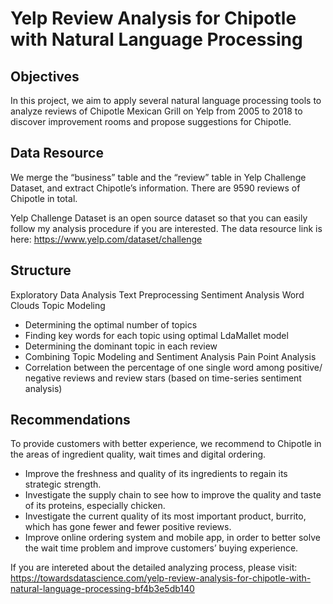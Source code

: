 # Yelp Review Analysis for Chipotle with Natural Language Processing
## Objectives

In this project, we aim to apply several natural language processing tools to analyze reviews of Chipotle Mexican Grill on Yelp from 2005 to 2018 to discover improvement rooms and propose suggestions for Chipotle.

## Data Resource

We merge the “business” table and the “review” table in Yelp Challenge Dataset, and extract Chipotle’s information. There are 9590 reviews of Chipotle in total.

Yelp Challenge Dataset is an open source dataset so that you can easily follow my analysis procedure if you are interested. The data resource link is here: https://www.yelp.com/dataset/challenge

## Structure

Exploratory Data Analysis Text Preprocessing Sentiment Analysis Word Clouds Topic Modeling

- Determining the optimal number of topics
- Finding key words for each topic using optimal LdaMallet model
- Determining the dominant topic in each review
- Combining Topic Modeling and Sentiment Analysis Pain Point Analysis
- Correlation between the percentage of one single word among positive/ negative reviews and review stars (based on time-series sentiment analysis)

## Recommendations

To provide customers with better experience, we recommend to Chipotle in the areas of ingredient quality, wait times and digital ordering.

- Improve the freshness and quality of its ingredients to regain its strategic strength.
- Investigate the supply chain to see how to improve the quality and taste of its proteins, especially chicken.
- Investigate the current quality of its most important product, burrito, which has gone fewer and fewer positive reviews.
- Improve online ordering system and mobile app, in order to better solve the wait time problem and improve customers’ buying experience.

If you are intereted about the detailed analyzing process, please visit: https://towardsdatascience.com/yelp-review-analysis-for-chipotle-with-natural-language-processing-bf4b3e5db140
